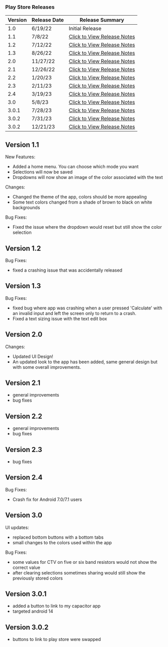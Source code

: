### Play Store Releases

| Version | Release Date | Release Summary                                                                                      |
|---------|--------------|------------------------------------------------------------------------------------------------------|
| 1.0     | 6/19/22      | Initial Release                                                                                      |
| 1.1     | 7/8/22       | [Click to View Release Notes](#version-11)                                                           |
| 1.2     | 7/12/22      | [Click to View Release Notes](#version-12)                                                           |
| 1.3     | 8/26/22      | [Click to View Release Notes](#version-13)                                                           |
| 2.0     | 11/27/22     | [Click to View Release Notes](#version-20)                                                           |
| 2.1     | 12/26/22     | [Click to View Release Notes](#version-21)                                                           |
| 2.2     | 1/20/23      | [Click to View Release Notes](#version-22)                                                           |
| 2.3     | 2/11/23      | [Click to View Release Notes](#version-23)                                                           |
| 2.4     | 3/19/23      | [Click to View Release Notes](#version-24)                                                           |
| 3.0     | 5/8/23       | [Click to View Release Notes](#version-30)                                                           |
| 3.0.1   | 7/28/23      | [Click to View Release Notes](#version-301)                                                          | 
| 3.0.2   | 7/31/23      | [Click to View Release Notes](#version-302)                                                          | 
| 3.0.2   | 12/21/23     | [Click to View Release Notes](https://github.com/bmcano/ResistanceCalculatorApp/releases/tag/v3.0.3) |

## Version 1.1

New Features:
- Added a home menu. You can choose which mode you want
- Selections will now be saved
- Dropdowns will now show an image of the color associated with the text

Changes:
- Changed the theme of the app, colors should be more appealing
- Some text colors changed from a shade of brown to black on white backgrounds

Bug Fixes:
- Fixed the issue where the dropdown would reset but still show the color selection

## Version 1.2

Bug Fixes:
- fixed a crashing issue that was accidentally released

## Version 1.3

Bug Fixes:
- fixed bug where app was crashing when a user pressed 'Calculate' with an invalid input and left the screen only to return to a crash.
- Fixed a text sizing issue with the text edit box

## Version 2.0

Changes:
- Updated UI Design!
- An updated look to the app has been added, same general design but with some overall improvements.

## Version 2.1

- general improvements
- bug fixes

## Version 2.2

- general improvements
- bug fixes

## Version 2.3

- bug fixes

## Version 2.4

Bug Fixes:
- Crash fix for Android 7.0/7.1 users

## Version 3.0

UI updates:
- replaced bottom buttons with a bottom tabs
- small changes to the colors used within the app

Bug Fixes:
- some values for CTV on five or six band resistors would not show the correct value
- after clearing selections sometimes sharing would still show the previously stored colors

## Version 3.0.1
- added a button to link to my capacitor app
- targeted android 14

## Version 3.0.2
- buttons to link to play store were swapped